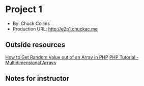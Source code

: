  # Project 1
+ By: Chuck Collins
+ Production URL: <http://e2p1.chuckac.me>

## Outside resources
[How to Get Random Value out of an Array in PHP](https://www.geeksforgeeks.org/how-to-get-random-value-out-of-an-array-in-php/)
[PHP Tutorial - Multidimensional Arrays](https://www.youtube.com/watch?v=G1iDSoAXyvM)

## Notes for instructor
